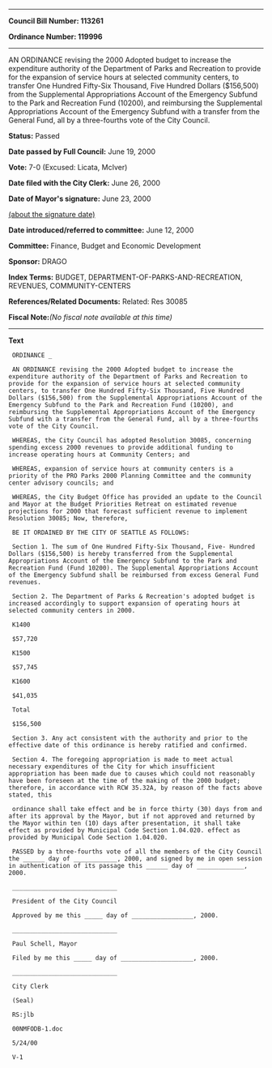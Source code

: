 

********

**Council Bill Number: 113261**
   
**Ordinance Number: 119996**
********

 AN ORDINANCE revising the 2000 Adopted budget to increase the expenditure authority of the Department of Parks and Recreation to provide for the expansion of service hours at selected community centers, to transfer One Hundred Fifty-Six Thousand, Five Hundred Dollars ($156,500) from the Supplemental Appropriations Account of the Emergency Subfund to the Park and Recreation Fund (10200), and reimbursing the Supplemental Appropriations Account of the Emergency Subfund with a transfer from the General Fund, all by a three-fourths vote of the City Council.

**Status:** Passed
   
**Date passed by Full Council:** June 19, 2000
   
**Vote:** 7-0 (Excused: Licata, McIver)
   
**Date filed with the City Clerk:** June 26, 2000
   
**Date of Mayor's signature:** June 23, 2000
   
[(about the signature date)](/~public/approvaldate.htm)
   
   
   
**Date introduced/referred to committee:** June 12, 2000
   
**Committee:** Finance, Budget and Economic Development
   
**Sponsor:** DRAGO
   
   
**Index Terms:** BUDGET, DEPARTMENT-OF-PARKS-AND-RECREATION, REVENUES, COMMUNITY-CENTERS

**References/Related Documents:** Related: Res 30085

**Fiscal Note:**_(No fiscal note available at this time)_

********

**Text**
   
```
 ORDINANCE _

 AN ORDINANCE revising the 2000 Adopted budget to increase the expenditure authority of the Department of Parks and Recreation to provide for the expansion of service hours at selected community centers, to transfer One Hundred Fifty-Six Thousand, Five Hundred Dollars ($156,500) from the Supplemental Appropriations Account of the Emergency Subfund to the Park and Recreation Fund (10200), and reimbursing the Supplemental Appropriations Account of the Emergency Subfund with a transfer from the General Fund, all by a three-fourths vote of the City Council.

 WHEREAS, the City Council has adopted Resolution 30085, concerning spending excess 2000 revenues to provide additional funding to increase operating hours at Community Centers; and

 WHEREAS, expansion of service hours at community centers is a priority of the PRO Parks 2000 Planning Committee and the community center advisory councils; and

 WHEREAS, the City Budget Office has provided an update to the Council and Mayor at the Budget Priorities Retreat on estimated revenue projections for 2000 that forecast sufficient revenue to implement Resolution 30085; Now, therefore,

 BE IT ORDAINED BY THE CITY OF SEATTLE AS FOLLOWS:

 Section 1. The sum of One Hundred Fifty-Six Thousand, Five- Hundred Dollars ($156,500) is hereby transferred from the Supplemental Appropriations Account of the Emergency Subfund to the Park and Recreation Fund (Fund 10200). The Supplemental Appropriations Account of the Emergency Subfund shall be reimbursed from excess General Fund revenues.

 Section 2. The Department of Parks & Recreation's adopted budget is increased accordingly to support expansion of operating hours at selected community centers in 2000.

 K1400

 $57,720

 K1500

 $57,745

 K1600

 $41,035

 Total

 $156,500

 Section 3. Any act consistent with the authority and prior to the effective date of this ordinance is hereby ratified and confirmed.

 Section 4. The foregoing appropriation is made to meet actual necessary expenditures of the City for which insufficient appropriation has been made due to causes which could not reasonably have been foreseen at the time of the making of the 2000 budget; therefore, in accordance with RCW 35.32A, by reason of the facts above stated, this

 ordinance shall take effect and be in force thirty (30) days from and after its approval by the Mayor, but if not approved and returned by the Mayor within ten (10) days after presentation, it shall take effect as provided by Municipal Code Section 1.04.020. effect as provided by Municipal Code Section 1.04.020.

 PASSED by a three-fourths vote of all the members of the City Council the ______ day of ____________, 2000, and signed by me in open session in authentication of its passage this ______ day of _____________, 2000.

 _____________________________

 President of the City Council

 Approved by me this _____ day of _________________, 2000.

 _____________________________

 Paul Schell, Mayor

 Filed by me this _____ day of ____________________, 2000.

 _____________________________

 City Clerk

 (Seal)

 RS:jlb

 00NMFODB-1.doc

 5/24/00

 V-1

```
